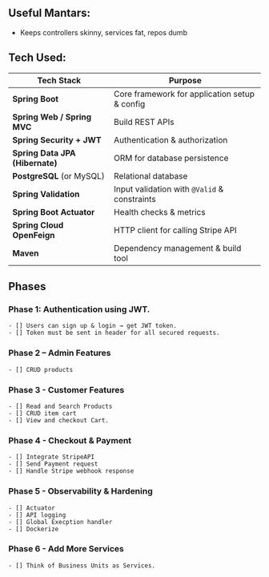 ## Useful Mantars:
 - Keeps controllers skinny, services fat, repos dumb
## Tech Used:
| **Tech Stack**                  | **Purpose**                                   |
|---------------------------------|-----------------------------------------------|
| **Spring Boot**                 | Core framework for application setup & config |
| **Spring Web / Spring MVC**     | Build REST APIs                               |
| **Spring Security + JWT**       | Authentication & authorization                |
| **Spring Data JPA (Hibernate)** | ORM for database persistence                  |
| **PostgreSQL** (or MySQL)       | Relational database                           |
| **Spring Validation**           | Input validation with `@Valid` & constraints  |
| **Spring Boot Actuator**        | Health checks & metrics                       |
| **Spring Cloud OpenFeign**      | HTTP client for calling Stripe API            |
| **Maven**                       | Dependency management & build tool            |

## Phases
### Phase 1: Authentication using JWT.
    - [] Users can sign up & login → get JWT token.
    - [] Token must be sent in header for all secured requests.
### Phase 2 – Admin Features
    - [] CRUD products
### Phase 3 -  Customer Features
    - [] Read and Search Products
    - [] CRUD item cart
    - [] View and checkout Cart.
### Phase 4 - Checkout & Payment
    - [] Integrate StripeAPI
    - [] Send Payment request
    - [] Handle Stripe webhook response
### Phase 5 - Observability & Hardening
    - [] Actuator
    - [] API logging
    - [] Global Execption handler
    - [] Dockerize
### Phase 6 - Add More Services
    - [] Think of Business Units as Services.
